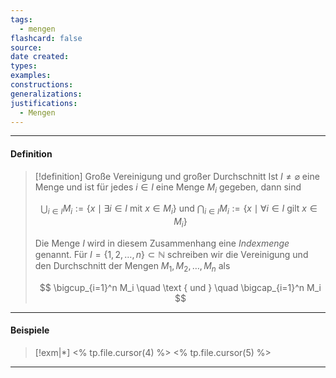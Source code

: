 ```yaml
---
tags:
  - mengen
flashcard: false
source: 
date created: 
types: 
examples: 
constructions: 
generalizations: 
justifications:
  - Mengen
---
```

***
#### Definition

> [!definition] Große Vereinigung und großer Durchschnitt
> Ist $I \neq \varnothing$ eine Menge und ist für jedes $i \in I$ eine Menge $M_{i}$ gegeben, dann sind
> 
> $$
> \bigcup_{i \in I} M_i:=\left\{x \mid \exists i \in I \text { mit } x \in M_i\right\} \text { und } \bigcap_{i \in I} M_i:=\left\{x \mid \forall i \in I \text { gilt } x \in M_i\right\}
> $$
> 
> Die Menge $I$ wird in diesem Zusammenhang eine *Indexmenge* genannt. Für $I = \{ 1,2,\ldots,n \} \subset \mathbb{N}$ schreiben wir die Vereinigung und den Durchschnitt der Mengen $M_{1}, M_{2},\ldots, M_{n}$ als
> 
> $$
> \bigcup_{i=1}^n M_i \quad \text { und } \quad \bigcap_{i=1}^n M_i
> $$

***
#### Beispiele

> [!exm|*] <% tp.file.cursor(4) %> 
> <% tp.file.cursor(5) %>

***
